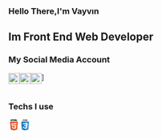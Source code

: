 ### Hello There,I'm Vayvın
## Im Front End Web Developer
### My Social Media Account
<img height="22" width="22" src="https://unpkg.com/simple-icons@v7/icons/twitter.svg" align="left" id=Twitter />]
<img height="22" width="22" src="https://unpkg.com/simple-icons@v7/icons/youtube.svg" align="left" />
<img height="22" width="22" src="https://unpkg.com/simple-icons@v7/icons/gmail.svg" align="left" />
<br>
<br>
### Techs I use
<img height="22" width="22" src="https://raw.githubusercontent.com/github/explore/80688e429a7d4ef2fca1e82350fe8e3517d3494d/topics/html/html.png" align="left" />
<img height="22" width="22" src="https://raw.githubusercontent.com/github/explore/80688e429a7d4ef2fca1e82350fe8e3517d3494d/topics/css/css.png" align="left" />

[Twitter]: https://twitter.com/Vayvin_
[YouTube]: https://www.youtube.com/channel/UCduszAsrgtDV_S6LksHwgIw
[Mail]: mailto:seyficemy67@gmail.com
